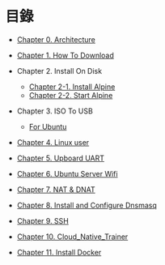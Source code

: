 # 目錄
-    [Chapter 0. Architecture](https://github.com/Miles-WZJ/alpine/blob/main/doc/Chapter%200.%20Architecture.md)

-    [Chapter 1. How To Download](https://github.com/Miles-WZJ/alpine/blob/main/doc/Chapter%201.%20How%20To%20Download.md)

-   Chapter 2. Install On Disk
    -   [Chapter 2-1. Install Alpine](https://github.com/Miles-WZJ/alpine/blob/main/doc/Chapter%202-1.%20Install%20Alpine.md)
    -   [Chapter 2-2. Start Alpine](https://github.com/Miles-WZJ/alpine/blob/main/doc/Chapter%202-2.%20Start%20Alpine.md)

-   Chapter 3. ISO To USB
    -   [For Ubuntu](https://github.com/Miles-WZJ/alpine/blob/main/doc/For%20Ubuntu.md)

-   [Chapter 4. Linux user](https://github.com/Miles-WZJ/alpine/blob/main/doc/Chapter%204.%20Linux%20user.md)


-   [Chapter 5. Upboard UART](https://github.com/Miles-WZJ/alpine/blob/main/doc/Chapter%205.%20Upboard%20UART.md)

-   [Chapter 6. Ubuntu Server Wifi](https://github.com/Miles-WZJ/alpine/blob/main/doc/Chapter%206.%20Ubuntu%20Server%20Wifi.md)

-   [Chapter 7. NAT & DNAT](https://github.com/Miles-WZJ/alpine/blob/main/doc/Chapter%207.%20NAT%20%26%20DNAT.md)

-   [Chapter 8. Install and Configure Dnsmasq](https://github.com/Miles-WZJ/alpine/blob/main/doc/Chapter%208.%20Install%20and%20Configure%20Dnsmasq.md)

-   [Chapter 9. SSH](https://github.com/Miles-WZJ/alpine/blob/main/doc/Chapter%209.%20SSH.md)

-   [Chapter 10. Cloud_Native_Trainer](https://github.com/Miles-WZJ/alpine/blob/main/doc/Chapter%2010.%20Cloud_Native_Trainer.md)

-   [Chapter 11. Install Docker](https://github.com/Miles-WZJ/alpine/blob/main/doc/Chapter%2011.%20Install%20Docker.md)